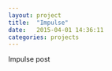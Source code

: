 ```yaml
---
layout: project
title:  "Impulse"
date:   2015-04-01 14:36:11
categories: projects
---
```

Impulse post
